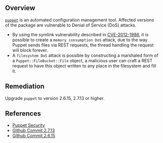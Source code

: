 ## Overview
[`puppet`](https://rubygems.org/gems/puppet) is an automated configuration management tool.
Affected versions of the package are vulnerable to Denial of Service (DoS) attacks.

- By using the symlink vulnerability described in [CVE-2012-1986](https://snyk.io/vuln/SNYK-RUBY-PUPPET-20311), it is possible to create a `memory consumption DoS` attack, due to the way Puppet sends files via REST requests, the thread handling the request will block forever.
- A `filesystem DoS` attack is possible by constructing a marshaled form of a `Puppet::FileBucket::File` object, a malicious user can craft a REST request to have this object written to any place in the filesystem and fill it.

## Remediation
Upgrade `puppet` to version 2.6.15, 2.7.13 or higher.

## References
- [Puppet Security](https://puppet.com/security/cve/cve-2012-1987/)
- [Github Commit 2.7.13](https://github.com/puppetlabs/puppet/commit/91e7ce478649490d87684661f79d70b5ca46ddd0)
- [Github Commit 2.6.15](https://github.com/puppetlabs/puppet/commit/568ded50ec6cc498ad32ff7f086d9f73b5d24c14)
